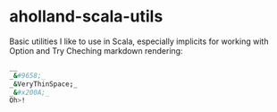 # aholland-scala-utils
Basic utilities I like to use in Scala, especially implicits for working with Option and Try
Cheching markdown rendering: 
```bash
__
_&#9658;_
_&VeryThinSpace;_
_&#x200A;_ 
Oh>!
```
